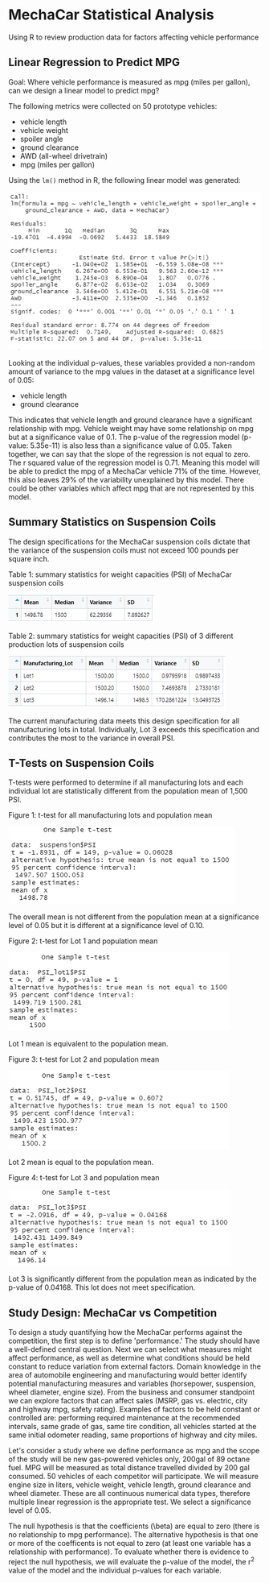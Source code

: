 # MechaCar Statistical Analysis

Using R to review production data for factors affecting vehicle performance 

## Linear Regression to Predict MPG

Goal: Where vehicle performance is measured as mpg (miles per gallon), can we design a linear model to predict mpg?

The following metrics were collected on 50 prototype vehicles:
- vehicle length
- vehicle weight
- spoiler angle
- ground clearance
- AWD (all-wheel drivetrain)
- mpg (miles per gallon)

Using the `lm()` method in R, the following linear model was generated:

![lm image](https://github.com/lnshewmo/MechaCar_Statistical_Analysis/blob/main/images/MechaCar_LM.png)

Looking at the individual p-values, these variables provided a non-random amount of variance to the mpg values in the dataset at a significance level of 0.05:
  - vehicle length
  - ground clearance 
  
This indicates that vehicle length and ground clearance have a significant relationship with mpg.  Vehicle weight may have some relationship on mpg but at a significance value of 0.1.  The p-value of the regression model (p-value: 5.35e-11) is also less than a significance value of 0.05. Taken together, we can say that the slope of the regression is not equal to zero.  The r squared value of the regression model is 0.71.  Meaning this model will be able to predict the mpg of a MechaCar vehicle 71% of the time.  However, this also leaves 29% of the variability unexplained by this model.  There could be other variables which affect mpg that are not represented by this model.

## Summary Statistics on Suspension Coils

The design specifications for the MechaCar suspension coils dictate that the variance of the suspension coils must not exceed 100 pounds per square inch. 

Table 1: summary statistics for weight capacities (PSI) of MechaCar suspension coils

![total](https://github.com/lnshewmo/MechaCar_Statistical_Analysis/blob/main/images/total_summary.png)

Table 2: summary statistics for weight capacities (PSI) of 3 different production lots of suspension coils 

![lot](https://github.com/lnshewmo/MechaCar_Statistical_Analysis/blob/main/images/lot_summary.png)

The current manufacturing data meets this design specification for all manufacturing lots in total.  Individually, Lot 3 exceeds this specification and contributes the most to the variance in overall PSI.

## T-Tests on Suspension Coils

T-tests were performed to determine if all manufacturing lots and each individual lot are statistically different from the population mean of 1,500 PSI.

Figure 1:  t-test for all manufacturing lots and population mean

![ttest](https://github.com/lnshewmo/MechaCar_Statistical_Analysis/blob/main/images/PSI_ttest.png)

The overall mean is not different from the population mean at a significance level of 0.05 but it is different at a significance level of 0.10.

Figure 2:  t-test for Lot 1 and population mean

![ttest](https://github.com/lnshewmo/MechaCar_Statistical_Analysis/blob/main/images/lot1.png)

Lot 1 mean is equivalent to the population mean.

Figure 3:  t-test for Lot 2 and population mean

![ttest](https://github.com/lnshewmo/MechaCar_Statistical_Analysis/blob/main/images/lot2.png)

Lot 2 mean is equal to the population mean.

Figure 4:  t-test for Lot 3 and population mean

![ttest](https://github.com/lnshewmo/MechaCar_Statistical_Analysis/blob/main/images/lot3.png)

Lot 3 is significantly different from the population mean as indicated by the p-value of 0.04168.
This lot does not meet specification.

## Study Design: MechaCar vs Competition

To design a study quantifying how the MechaCar performs against the competition, the first step is to define 'performance.'  The study should have a well-defined central question.  Next we can select what measures might affect performance, as well as determine what conditions should be held constant to reduce variation from external factors.  Domain knowledge in the area of automobile engineering and manufacturing would better identify potential manufacturing measures and variables (horsepower, suspension, wheel diameter, engine size). From the business and consumer standpoint we can explore factors that can affect sales (MSRP, gas vs. electric, city and highway mpg, safety rating).  Examples of factors to be held constant or controlled are: performing required maintenance at the recommended intervals, same grade of gas, same tire condition, all vehicles started at the same initial odometer reading, same proportions of highway and city miles.

Let's consider a study where we define performance as mpg and the scope of the study will be new gas-powered vehicles only, 200gal of 89 octane fuel. MPG will be measured as total distance travelled divided by 200 gal consumed. 50 vehicles of each competitor will participate.  We will measure engine size in liters, vehicle weight, vehicle length, ground clearance and wheel diameter.  These are all continuous numerical data types, therefore multiple linear regression is the appropriate test. We select a significance level of 0.05.

The null hypothesis is that the coefficients (\beta) are equal to zero (there is no relationship to mpg performance).  The alternative hypothesis is that one or more of the coefficents is not equal to zero (at least one variable has a relationship with performance).  To evaluate whether there is evidence to reject the null hypothesis, we will evaluate the p-value of the model, the r<sup>2</sup> value of the model and the individual p-values for each variable.
